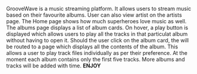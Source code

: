 GrooveWave is a music streaming platform.
It allows users to stream music based on their favourite albums.
User can also view artist on the artists page.
The Home page shows how much superheroes love music as well.
The albums page displays a list of album cards.
On hover, a play button is displayed which allows users to play all the tracks in that particulat album without having to open it.
Should the user click on the album card, the will be routed to a page which displays all the contents of the album.
This allows a user to play track files individually as per their preference.
At the moment each album contains only the first five tracks.
More albums and tracks will be added with time.
**ENJOY**
